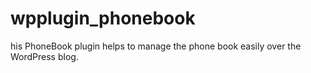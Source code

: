 wpplugin_phonebook
==================

his PhoneBook plugin helps to manage the phone book easily over the WordPress blog.
